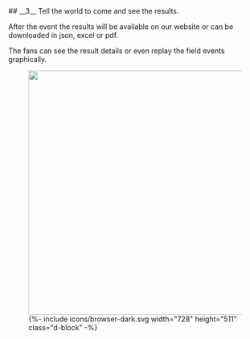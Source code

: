 <div markdown="1" data-aos="fade-up">
## __3__ Tell the world to come and see  the results.

After the event the results will be available on our website or can be downloaded in json, excel or pdf.

The fans can see the result details or even replay the field events graphically.

</div>
<div class="side-image my-5" data-aos="fade-up">
	<figure class="browser-demo">
		<img src="http://via.placeholder.com/728x485" class="screen" width="728" height="485">
		{%- include icons/browser-dark.svg width="728" height="511" class="d-block" -%}
	</figure>
</div>
